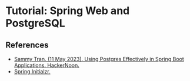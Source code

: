 # Tutorial: Spring Web and PostgreSQL

## References

- [Sammy Tran. (11 May 2023). Using Postgres Effectively in Spring Boot Applications. HackerNoon.](https://hackernoon.com/using-postgres-effectively-in-spring-boot-applications)
- [Spring Initialzr.](https://start.spring.io/)

